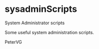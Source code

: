 # sysadminScripts
System Administrator scripts

Some useful system administration scripts.

PeterVG
